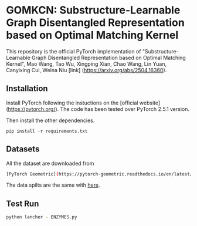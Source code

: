 # GOMKCN: Substructure-Learnable Graph Disentangled Representation based on Optimal Matching Kernel
This repository is the official PyTorch implementation of "Substructure-Learnable Graph Disentangled Representation based on Optimal Matching Kernel", Mao Wang, Tao Wu, Xingping Xian, Chao Wang, Lin Yuan, Canyixing Cui, Weina Niu [link] (https://arxiv.org/abs/2504.16360).

## Installation
Install PyTorch following the instuctions on the [official website] (https://pytorch.org/). The code has been tested over PyTorch 2.5.1 version.

Then install the other dependencies.
```
pip install -r requirements.txt
```
## Datasets
All the dataset are downloaded from
```bash
[PyTorch Geometric](https://pytorch-geometric.readthedocs.io/en/latest/modules/datasets.html)
```
The data spilts are the same with [here](https://github.com/diningphil/gnn-comparison).
## Test Run
```bash
python lancher - ENZYMES.py
```
